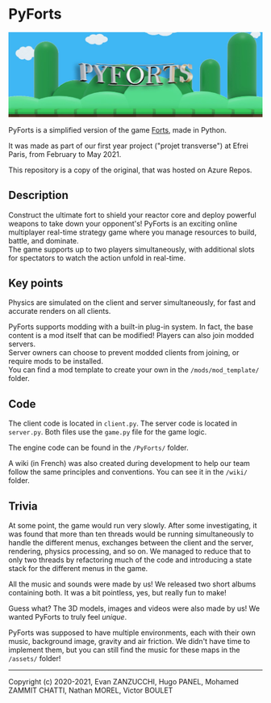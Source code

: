 # PyForts

![](readme_assets/pyforts_header.jpg)

PyForts is a simplified version of the game [Forts](https://www.earthworkgames.com/forts/), made in Python.

It was made as part of our first year project ("projet transverse") at Efrei Paris, from February to May 2021.

This repository is a copy of the original, that was hosted on Azure Repos.

## Description

Construct the ultimate fort to shield your reactor core and deploy powerful weapons to take down your opponent's! PyForts is an exciting online multiplayer real-time strategy game where you manage resources to build, battle, and dominate.<br/>The game supports up to two players simultaneously, with additional slots for spectators to watch the action unfold in real-time.

## Key points

Physics are simulated on the client and server simultaneously, for fast and accurate renders on all clients.

PyForts supports modding with a built-in plug-in system. In fact, the base content is a mod itself that can be modified! Players can also join modded servers.<br/>Server owners can choose to prevent modded clients from joining, or require mods to be installed.<br/>You can find a mod template to create your own in the `/mods/mod_template/` folder.

## Code

The client code is located in `client.py`. The server code is located in `server.py`. Both files use the `game.py` file for the game logic.

The engine code can be found in the `/PyForts/` folder.

A wiki (in French) was also created during development to help our team follow the same principles and conventions. You can see it in the `/wiki/` folder.

## Trivia

At some point, the game would run very slowly. After some investigating, it was found that more than ten threads would be running simultaneously to handle the different menus, exchanges between the client and the server, rendering, physics processing, and so on. We managed to reduce that to only two threads by refactoring much of the code and introducing a state stack for the different menus in the game.

All the music and sounds were made by us! We released two short albums containing both. It was a bit pointless, yes, but really fun to make!

Guess what? The 3D models, images and videos were also made by us! We wanted PyForts to truly feel _unique_.

PyForts was supposed to have multiple environments, each with their own music, background image, gravity and air friction. We didn't have time to implement them, but you can still find the music for these maps in the `/assets/` folder!

---

Copyright (c) 2020-2021, Evan ZANZUCCHI, Hugo PANEL, Mohamed ZAMMIT CHATTI, Nathan MOREL, Victor BOULET
